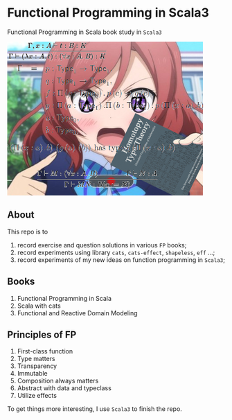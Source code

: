 # Functional Programming in Scala3
Functional Programming in Scala book study in `Scala3`

![fp girl!](./img/fp-girl.png)


## About
This repo is to 
1. record exercise and question solutions in various `FP` books;
2. record experiments using library `cats`, `cats-effect`, `shapeless`, `eff` ...;  
3. record experiments of my new ideas on function programming in `Scala3`;

## Books
1. Functional Programming in Scala
2. Scala with cats
3. Functional and Reactive Domain Modeling

## Principles of FP
1. First-class function
2. Type matters
3. Transparency
4. Immutable
5. Composition always matters
6. Abstract with data and typeclass
7. Utilize effects


To get things more interesting, I use `Scala3` to finish the repo.